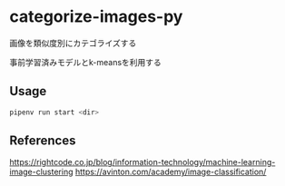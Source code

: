# categorize-images-py

画像を類似度別にカテゴライズする

事前学習済みモデルとk-meansを利用する

## Usage

```sh
pipenv run start <dir>
```

## References

https://rightcode.co.jp/blog/information-technology/machine-learning-image-clustering
https://avinton.com/academy/image-classification/
